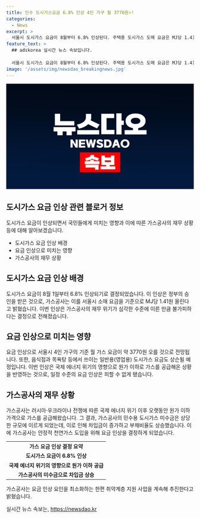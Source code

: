 ```yaml
---
title: 민수 도시가스요금 6.8% 인상 4인 가구 월 3770원↑!
categories:
  - News
excerpt: >
  서울시 도시가스 요금이 8월부터 6.8% 인상된다. 주택용 도시가스 도매 요금은 MJ당 1.41원, 일반용은 1.30원 올랐고, 4인 가구 기준 월 가스 요금은 약 3770원 상승할 전망이다. 정부는 에너지안보 인프라 관리를 위해 이번 인상을 승인했다. 가스공사의 미수금은 13조5000억원으로 장기적인 이자비용은 소비자에게 언젠가는 부담되어야 한다. 가스공사는 천연가스 도입을 위한 안정적 조치로 이번 요금 인상을 결정했으며, 취약계층 지원 사업을 계속할 계획이다.
feature_text: >
  ## adskorea 실시간 뉴스 속보입니다.

  서울시 도시가스 요금이 8월부터 6.8% 인상된다. 주택용 도시가스 도매 요금은 MJ당 1.41원, 일반용은 1.30원 올랐고, 4인 가구 기준 월 가스 요금은 약 3770원 상승할 전망이다. 정부는 에너지안보 인프라 관리를 위해 이번 인상을 승인했다. 가스공사의 미수금은 13조5000억원으로 장기적인 이자비용은 소비자에게 언젠가는 부담되어야 한다. 가스공사는 천연가스 도입을 위한 안정적 조치로 이번 요금 인상을 결정했으며, 취약계층 지원 사업을 계속할 계획이다.
image: '/assets/img/newsdao_breakingnews.jpg'
---
```


<p><img src="/assets/img/newsdao_breakingnews.jpg" alt="adskorea 속보" /></p>

<h2 data-ke-size="size26">도시가스 요금 인상 관련 블로거 정보</h2>

<p data-ke-size="size16">도시가스 요금이 인상되면서 국민들에게 미치는 영향과 이에 따른 가스공사의 재무 상황 등에 대해 알아보겠습니다.</p>

<ul>
  <li>도시가스 요금 인상 배경</li>
  <li>요금 인상으로 미치는 영향</li>
  <li>가스공사의 재무 상황</li>
</ul>

<h2 data-ke-size="size26">도시가스 요금 인상 배경</h2>

<p data-ke-size="size16">도시가스 요금이 8월 1일부터 6.8% 인상되기로 결정되었습니다. 이 인상은 정부의 승인을 받은 것으로, 가스공사는 이를 서울시 소매 요금을 기준으로 MJ당 1.41원 올린다고 밝혔습니다. 이번 인상은 가스공사의 재무 위기가 심각한 수준에 이른 만큼 불가피하다는 결정으로 전해졌습니다.</p>

<h2 data-ke-size="size26">요금 인상으로 미치는 영향</h2>

<p data-ke-size="size16">요금 인상으로 서울시 4인 가구의 기준 월 가스 요금이 약 3770원 오를 것으로 전망됩니다. 또한, 음식점과 목욕탕 등에서 쓰이는 일반용(영업용) 도시가스 요금도 상슨될 예정입니다. 이번 인상은 국제 에너지 위기의 영향으로 원가 이하로 가스를 공급해온 상황을 반영하는 것으로, 일정 수준의 요금 인상은 피할 수 없게 됐습니다.</p>

<h2 data-ke-size="size26">가스공사의 재무 상황</h2>

<p data-ke-size="size16">가스공사는 러시아·우크라이나 전쟁에 따른 국제 에너지 위기 이후 오랫동안 원가 이하 가격으로 가스를 공급해왔습니다. 그 결과, 가스공사의 민수용 도시가스 미수금은 상당한 규모에 이르게 되었는데, 이로 인해 차입금이 증가하고 부채비율도 상승했습니다. 이에 가스공사는 안정적 천연가스 도입을 위해 요금 인상을 결정하게 되었습니다.</p>

<table>
    <tr>
        <td style="text-align: center; height: 17px;"><b>가스 요금 인상 결정 요약</b></td>
    </tr>
    <tr>
        <td style="text-align: center; height: 17px;"><b>도시가스 요금이 6.8% 인상</b></td>
    </tr>
    <tr>
        <td style="text-align: center; height: 17px;"><b>국제 에너지 위기의 영향으로 원가 이하 공급</b></td>
    </tr>
    <tr>
        <td style="text-align: center; height: 17px;"><b>가스공사의 미수금으로 차입금 상승</b></td>
    </tr>
</table>

<p data-ke-size="size16">가스공사는 요금 인상 요인을 최소화하는 한편 취약계층 지원 사업을 계속해 추진한다고 밝혔습니다.</p>
실시간 뉴스 속보는, <a href="https://newsdao.kr" rel="dofollow">https://newsdao.kr</a>


